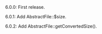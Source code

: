 6.0.0: First release.

6.0.1: Add AbstractFile::$size.

6.0.2: Add AbstractFile::getConvertedSize().
